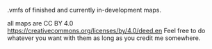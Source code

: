 .vmfs of finished and currently in-development maps.

all maps are CC BY 4.0 https://creativecommons.org/licenses/by/4.0/deed.en Feel free to do whatever you want with them as long as you credit me somewhere.
